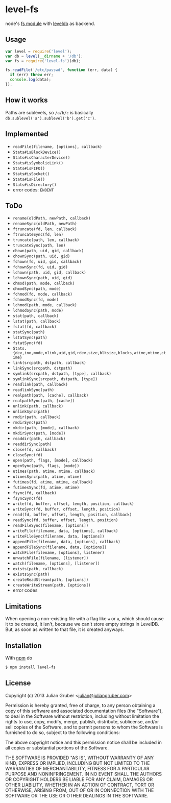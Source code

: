 
# level-fs

node's [fs module](http://nodejs.org/api/fs.html) with
[leveldb](https://github.com/rvagg/node-levelup) as backend.

## Usage

```js
var level = require('level');
var db = level(__dirname + '/db');
var fs = require('level-fs')(db);

fs.readFile('/etc/passwd', function (err, data) {
  if (err) throw err;
  console.log(data);
});
```

## How it works

Paths are sublevels, so `/a/b/c` is basically `db.sublevel('a').sublevel('b').get('c')`.

## Implemented

* `readFile(filename, [options], callback)`
* `Stats#isBlockDevice()`
* `Stats#isCharacterDevice()`
* `Stats#isSymbolicLink()`
* `Stats#isFIFO()`
* `Stats#isSocket()`
* `Stats#isFile()`
* `Stats#isDirectory()`
* error codes: `ENOENT`

## ToDo

* `rename(oldPath, newPath, callback)`
* `renameSync(oldPath, newPath)`
* `ftruncate(fd, len, callback)`
* `ftruncateSync(fd, len)`
* `truncate(path, len, callback)`
* `truncateSync(path, len)`
* `chown(path, uid, gid, callback)`
* `chownSync(path, uid, gid)`
* `fchown(fd, uid, gid, callback)`
* `fchownSync(fd, uid, gid)`
* `lchown(path, uid, gid, callback)`
* `lchownSync(path, uid, gid)`
* `chmod(path, mode, callback)`
* `chmodSync(path, mode)`
* `fchmod(fd, mode, callback)`
* `fchmodSync(fd, mode)`
* `lchmod(path, mode, callback)`
* `lchmodSync(path, mode)`
* `stat(path, callback)`
* `lstat(path, callback)`
* `fstat(fd, callback)`
* `statSync(path)`
* `lstatSync(path)`
* `fstatSync(fd)`
* `Stats.{dev,ino,mode,nlink,uid,gid,rdev,size,blksize,blocks,atime,mtime,ctime}`
* `link(srcpath, dstpath, callback)`
* `linkSync(srcpath, dstpath)`
* `symlink(srcpath, dstpath, [type], callback)`
* `symlinkSync(srcpath, dstpath, [type])`
* `readlink(path, callback)`
* `readlinkSync(path)`
* `realpath(path, [cache], callback)`
* `realpathSync(path, [cache])`
* `unlink(path, callback)`
* `unlinkSync(path)`
* `rmdir(path, callback)`
* `rmdirSync(path)`
* `mkdir(path, [mode], callback)`
* `mkdirSync(path, [mode])`
* `readdir(path, callback)`
* `readdirSync(path)`
* `close(fd, callback)`
* `closeSync(fd)`
* `open(path, flags, [mode], callback)`
* `openSync(path, flags, [mode])`
* `utimes(path, atime, mtime, callback)`
* `utimesSync(path, atime, mtime)`
* `futimes(fd, atime, mtime, callback)`
* `futimesSync(fd, atime, mtime)`
* `fsync(fd, callback)`
* `fsyncSync(fd)`
* `write(fd, buffer, offset, length, position, callback)`
* `writeSync(fd, buffer, offset, length, position)`
* `read(fd, buffer, offset, length, position, callback)`
* `readSync(fd, buffer, offset, length, position)`
* `readFileSync(filename, [options])`
* `writeFile(filename, data, [options], callback)`
* `writeFileSync(filename, data, [options])`
* `appendFile(filename, data, [options], callback)`
* `appendFileSync(filename, data, [options])`
* `watchFile(filename, [options], listener)`
* `unwatchFile(filename, [listener])`
* `watch(filename, [options], [listener])`
* `exists(path, callback)`
* `existsSync(path)`
* `createReadStream(path, [options])`
* `createWriteStream(path, [options])`
* error codes

## Limitations

When opening a non-existing file with a flag like `w` or `a`, which should cause it to be created, it isn't, because we can't store empty strings in LevelDB. But, as soon as written to that file, it is created anyways.

## Installation

With [npm](http://npmjs.org) do

```bash
$ npm install level-fs
```

## License

Copyright (c) 2013 Julian Gruber &lt;julian@juliangruber.com&gt;

Permission is hereby granted, free of charge, to any person obtaining a copy
of this software and associated documentation files (the "Software"), to deal
in the Software without restriction, including without limitation the rights
to use, copy, modify, merge, publish, distribute, sublicense, and/or sell
copies of the Software, and to permit persons to whom the Software is
furnished to do so, subject to the following conditions:

The above copyright notice and this permission notice shall be included in
all copies or substantial portions of the Software.

THE SOFTWARE IS PROVIDED "AS IS", WITHOUT WARRANTY OF ANY KIND, EXPRESS OR
IMPLIED, INCLUDING BUT NOT LIMITED TO THE WARRANTIES OF MERCHANTABILITY,
FITNESS FOR A PARTICULAR PURPOSE AND NONINFRINGEMENT. IN NO EVENT SHALL THE
AUTHORS OR COPYRIGHT HOLDERS BE LIABLE FOR ANY CLAIM, DAMAGES OR OTHER
LIABILITY, WHETHER IN AN ACTION OF CONTRACT, TORT OR OTHERWISE, ARISING FROM,
OUT OF OR IN CONNECTION WITH THE SOFTWARE OR THE USE OR OTHER DEALINGS IN
THE SOFTWARE.
